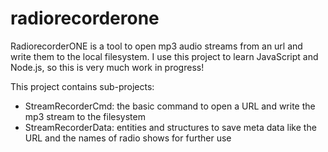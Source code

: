 # radiorecorderone

RadiorecorderONE is a tool to open mp3 audio streams from an url and write them to the local filesystem.
I use this project to learn JavaScript and Node.js, so this is very much work in progress!

This project contains sub-projects:
* StreamRecorderCmd: the basic command to open a URL and write the mp3 stream to the filesystem
* StreamRecorderData: entities and structures to save meta data like the URL and the names of radio shows for further use

